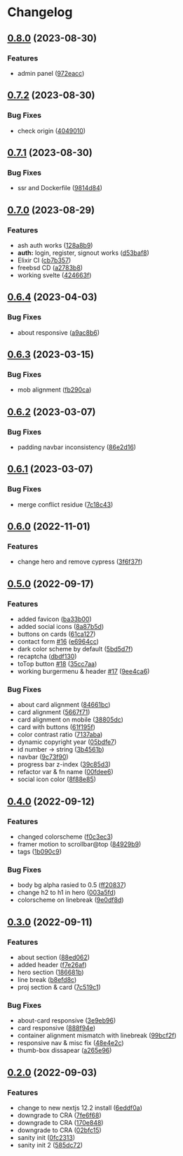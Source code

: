 # Changelog

## [0.8.0](https://github.com/fivehanz/fivehanz-web/compare/v0.7.2...v0.8.0) (2023-08-30)


### Features

* admin panel ([972eacc](https://github.com/fivehanz/fivehanz-web/commit/972eaccb65d60777f11ef02609976a45111f365a))

## [0.7.2](https://github.com/fivehanz/fivehanz-web/compare/v0.7.1...v0.7.2) (2023-08-30)


### Bug Fixes

* check origin ([4049010](https://github.com/fivehanz/fivehanz-web/commit/4049010a8c1de0ed66f026f3d3af315d68b16750))

## [0.7.1](https://github.com/fivehanz/fivehanz-web/compare/v0.7.0...v0.7.1) (2023-08-30)


### Bug Fixes

* ssr and Dockerfile ([9814d84](https://github.com/fivehanz/fivehanz-web/commit/9814d840cc3764f7ba4fe806a361742b2d62541b))

## [0.7.0](https://github.com/fivehanz/fivehanz-web/compare/v0.6.4...v0.7.0) (2023-08-29)


### Features

* ash auth works ([128a8b9](https://github.com/fivehanz/fivehanz-web/commit/128a8b9f22beb4d366856cf60e72be7c3492dd1f))
* **auth:** login, register, signout works ([d53baf8](https://github.com/fivehanz/fivehanz-web/commit/d53baf8d6cb39801a30c5526d22f4ab540f1353a))
* Elixir CI ([cb7b357](https://github.com/fivehanz/fivehanz-web/commit/cb7b35729db8148e29e4e0b24c147fd7a0c53208))
* freebsd CD ([a2783b8](https://github.com/fivehanz/fivehanz-web/commit/a2783b8c1e23dcb96eabcb0d9336cd64ac7e236c))
* working svelte ([424663f](https://github.com/fivehanz/fivehanz-web/commit/424663fe60a439b63ee5fc4589c3bba4505e3bf7))

## [0.6.4](https://github.com/fivehanz/fivehanz-web/compare/v0.6.3...v0.6.4) (2023-04-03)


### Bug Fixes

* about responsive ([a9ac8b6](https://github.com/fivehanz/fivehanz-web/commit/a9ac8b6282980ab73001ff699f70be6ba9dd1634))

## [0.6.3](https://github.com/fivehanz/fivehanz-web/compare/v0.6.2...v0.6.3) (2023-03-15)


### Bug Fixes

* mob alignment ([fb290ca](https://github.com/fivehanz/fivehanz-web/commit/fb290ca021910e3f465307f46f82acfd26e0709c))

## [0.6.2](https://github.com/fivehanz/fivehanz-web/compare/v0.6.1...v0.6.2) (2023-03-07)


### Bug Fixes

* padding navbar inconsistency ([86e2d16](https://github.com/fivehanz/fivehanz-web/commit/86e2d162d34af24ae143a5ece98d6b3e33252c0c))

## [0.6.1](https://github.com/fivehanz/fivehanz-web/compare/v0.6.0...v0.6.1) (2023-03-07)


### Bug Fixes

* merge conflict residue ([7c18c43](https://github.com/fivehanz/fivehanz-web/commit/7c18c432dd9631cf43623df1d4bd07a103bc7e6b))

## [0.6.0](https://github.com/fivehanz/fivehanz-web/compare/v0.5.0...v0.6.0) (2022-11-01)


### Features

* change hero and remove cypress ([3f6f37f](https://github.com/fivehanz/fivehanz-web/commit/3f6f37fa9b4aefbde5c004a91a6def5c84dd2e4a))

## [0.5.0](https://github.com/fivehanz/fivehanz-web/compare/v0.4.0...v0.5.0) (2022-09-17)


### Features

* added favicon ([ba33b00](https://github.com/fivehanz/fivehanz-web/commit/ba33b00b544b461f8bb50286c20a5b178880ae0d))
* added social icons ([8a87b5d](https://github.com/fivehanz/fivehanz-web/commit/8a87b5d915db504083ae912d6434711116a8db5e))
* buttons on cards ([61ca127](https://github.com/fivehanz/fivehanz-web/commit/61ca127d38866acf82974da8eb268c55c4e75a56))
* contact form [#16](https://github.com/fivehanz/fivehanz-web/issues/16) ([e6964cc](https://github.com/fivehanz/fivehanz-web/commit/e6964cc826acaedcd3a72f967889f53bcbb4ea19))
* dark color scheme by default ([5bd5d7f](https://github.com/fivehanz/fivehanz-web/commit/5bd5d7f913761bf046c24ce5c19ed7e6c8f3b9d9))
* recaptcha ([dbdf130](https://github.com/fivehanz/fivehanz-web/commit/dbdf130766d37ca5cc41df1f63b2ebe34a900315))
* toTop button [#18](https://github.com/fivehanz/fivehanz-web/issues/18) ([35cc7aa](https://github.com/fivehanz/fivehanz-web/commit/35cc7aaa56b0e5a34408de9c026c2d5df674ad68))
* working burgermenu & header [#17](https://github.com/fivehanz/fivehanz-web/issues/17) ([9ee4ca6](https://github.com/fivehanz/fivehanz-web/commit/9ee4ca6cc54210bf8980dee02fc5d102f3220d8a))


### Bug Fixes

* about card alignment ([84661bc](https://github.com/fivehanz/fivehanz-web/commit/84661bc04738e92f92753d6991914e2558bd118f))
* card alignment ([5667f71](https://github.com/fivehanz/fivehanz-web/commit/5667f71342c2b2663fc3d5fa78f276e9f69a0539))
* card alignment on mobile ([38805dc](https://github.com/fivehanz/fivehanz-web/commit/38805dc69d392c85c31491892134b4547e516a42))
* card with buttons ([61f195f](https://github.com/fivehanz/fivehanz-web/commit/61f195fef12d123cd3736ff6d1ea5718d99be693))
* color contrast ratio ([7137aba](https://github.com/fivehanz/fivehanz-web/commit/7137aba42ccbb5555fc538d75053a2cdc81a2821))
* dynamic copyright year ([05bdfe7](https://github.com/fivehanz/fivehanz-web/commit/05bdfe7d781474025d6af12d33ff87d5abd9123c))
* id number -> string ([3b4561b](https://github.com/fivehanz/fivehanz-web/commit/3b4561bed328acbab8df703c08c4713481f08c8b))
* navbar ([9c73f90](https://github.com/fivehanz/fivehanz-web/commit/9c73f90baf05b05da89c4119d4868c9ad307eb86))
* progress bar z-index ([39c85d3](https://github.com/fivehanz/fivehanz-web/commit/39c85d3601bb3c16c75f88189c6f2be6cd6d69cd))
* refactor var & fn name ([00fdee6](https://github.com/fivehanz/fivehanz-web/commit/00fdee6429a7e4f0e043132752867b3725888356))
* social icon color ([8f88e85](https://github.com/fivehanz/fivehanz-web/commit/8f88e85e3d93aa553e5d547cec55a7a82b2e532c))

## [0.4.0](https://github.com/fivehanz/fivehanz-web/compare/v0.3.0...v0.4.0) (2022-09-12)

### Features

- changed colorscheme ([f0c3ec3](https://github.com/fivehanz/fivehanz-web/commit/f0c3ec369f4252c91b7e45a92289b0f394b32529))
- framer motion to scrollbar@top ([84929b9](https://github.com/fivehanz/fivehanz-web/commit/84929b917cd49c868570b6d050fadb96d1c77030))
- tags ([1b090c9](https://github.com/fivehanz/fivehanz-web/commit/1b090c9dee757b488f9e7d41c4e5a86e3f68880e))

### Bug Fixes

- body bg alpha rasied to 0.5 ([ff20837](https://github.com/fivehanz/fivehanz-web/commit/ff20837b6fe135b0b3f1075e174a462df165894c))
- change h2 to h1 in hero ([003a5fd](https://github.com/fivehanz/fivehanz-web/commit/003a5fdad08bf69f10b9318e08df2ea5624a710a))
- colorscheme on linebreak ([9e0df8d](https://github.com/fivehanz/fivehanz-web/commit/9e0df8d1443788cd7b78c243d1035bd774c70ebf))

## [0.3.0](https://github.com/fivehanz/fivehanz-web/compare/v0.2.0...v0.3.0) (2022-09-11)

### Features

- about section ([88ed062](https://github.com/fivehanz/fivehanz-web/commit/88ed0624f602e5c3759b98fd6bd7449795e5f3fc))
- added header ([f7e26af](https://github.com/fivehanz/fivehanz-web/commit/f7e26af93bdd6fc645a767553a6b19d12e29211d))
- hero section ([186681b](https://github.com/fivehanz/fivehanz-web/commit/186681b8638444df91009dd873c6207b30a4635e))
- line break ([b8efd8c](https://github.com/fivehanz/fivehanz-web/commit/b8efd8c1de4f3fd9a376e49732ebdb5e9f501681))
- proj section & card ([7c519c1](https://github.com/fivehanz/fivehanz-web/commit/7c519c152113662dd17378f0665a52b35e37b54e))

### Bug Fixes

- about-card responsive ([3e9eb96](https://github.com/fivehanz/fivehanz-web/commit/3e9eb96101219ce5f46e814d58c76a0aea3b9c3c))
- card responsive ([888f94e](https://github.com/fivehanz/fivehanz-web/commit/888f94ed2e0af948c689ccb8703925a5254f6121))
- container alignment mismatch with linebreak ([99bcf2f](https://github.com/fivehanz/fivehanz-web/commit/99bcf2f311f595318bb28be00a012c8948994737))
- responsive nav & misc fix ([48e4e2c](https://github.com/fivehanz/fivehanz-web/commit/48e4e2c5b218729857ed2fc6eb7291a001994f91))
- thumb-box dissapear ([a265e96](https://github.com/fivehanz/fivehanz-web/commit/a265e966b000c920dadb9e24eeb1987c313c5d3a))

## [0.2.0](https://github.com/fivehanz/fivehanz-web/compare/v0.1.4...v0.2.0) (2022-09-03)

### Features

- change to new nextjs 12.2 install ([6eddf0a](https://github.com/fivehanz/fivehanz-web/commit/6eddf0a3a7e5501bdb769bf2ebc8577342904abe))
- downgrade to CRA ([7fe6f68](https://github.com/fivehanz/fivehanz-web/commit/7fe6f683ced22e7779a25dda502664907ccb2425))
- downgrade to CRA ([170e848](https://github.com/fivehanz/fivehanz-web/commit/170e84885b18b019e587e36b382ce671f62b24e7))
- downgrade to CRA ([02bfc15](https://github.com/fivehanz/fivehanz-web/commit/02bfc15d4bc44a7789f76f1435f705240baaeff5))
- sanity init ([0fc2313](https://github.com/fivehanz/fivehanz-web/commit/0fc2313d25325e43fb557a270d65357dadf056cd))
- sanity init 2 ([585dc72](https://github.com/fivehanz/fivehanz-web/commit/585dc7263d1fac364f2b8f003b71862bc45652c0))

